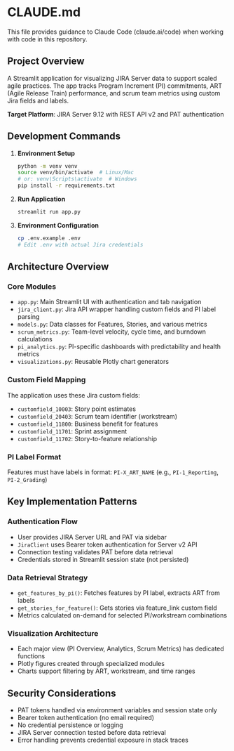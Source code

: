 # CLAUDE.md

This file provides guidance to Claude Code (claude.ai/code) when working with code in this repository.

## Project Overview

A Streamlit application for visualizing JIRA Server data to support scaled agile practices. The app tracks Program Increment (PI) commitments, ART (Agile Release Train) performance, and scrum team metrics using custom Jira fields and labels.

**Target Platform**: JIRA Server 9.12 with REST API v2 and PAT authentication

## Development Commands

1. **Environment Setup**
   ```bash
   python -m venv venv
   source venv/bin/activate  # Linux/Mac
   # or: venv\Scripts\activate  # Windows
   pip install -r requirements.txt
   ```

2. **Run Application**
   ```bash
   streamlit run app.py
   ```

3. **Environment Configuration**
   ```bash
   cp .env.example .env
   # Edit .env with actual Jira credentials
   ```

## Architecture Overview

### Core Modules
- `app.py`: Main Streamlit UI with authentication and tab navigation
- `jira_client.py`: Jira API wrapper handling custom fields and PI label parsing
- `models.py`: Data classes for Features, Stories, and various metrics
- `scrum_metrics.py`: Team-level velocity, cycle time, and burndown calculations
- `pi_analytics.py`: PI-specific dashboards with predictability and health metrics
- `visualizations.py`: Reusable Plotly chart generators

### Custom Field Mapping
The application uses these Jira custom fields:
- `customfield_10003`: Story point estimates
- `customfield_20403`: Scrum team identifier (workstream)
- `customfield_11800`: Business benefit for features
- `customfield_11701`: Sprint assignment
- `customfield_11702`: Story-to-feature relationship

### PI Label Format
Features must have labels in format: `PI-X_ART_NAME` (e.g., `PI-1_Reporting`, `PI-2_Grading`)

## Key Implementation Patterns

### Authentication Flow
- User provides JIRA Server URL and PAT via sidebar
- `JiraClient` uses Bearer token authentication for Server v2 API
- Connection testing validates PAT before data retrieval
- Credentials stored in Streamlit session state (not persisted)

### Data Retrieval Strategy
- `get_features_by_pi()`: Fetches features by PI label, extracts ART from labels
- `get_stories_for_feature()`: Gets stories via feature_link custom field
- Metrics calculated on-demand for selected PI/workstream combinations

### Visualization Architecture
- Each major view (PI Overview, Analytics, Scrum Metrics) has dedicated functions
- Plotly figures created through specialized modules
- Charts support filtering by ART, workstream, and time ranges

## Security Considerations

- PAT tokens handled via environment variables and session state only
- Bearer token authentication (no email required)
- No credential persistence or logging
- JIRA Server connection tested before data retrieval
- Error handling prevents credential exposure in stack traces